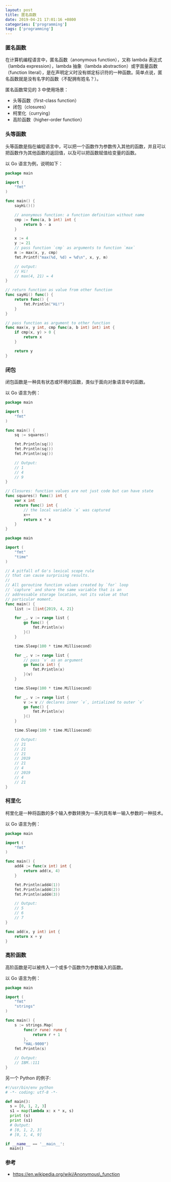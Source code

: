 ```yaml
---
layout: post
title: 匿名函数
date: 2019-04-21 17:01:16 +0800
categories: ['programming']
tags: ['programming']
---
```


### 匿名函数

在计算机编程语言中，匿名函数（anonymous function），又称 lambda 表达式（lambda expression），lambda 抽象（lambda abstraction）或字面量函数（function literal），是在声明定义时没有绑定标识符的一种函数。简单点说，匿名函数就是没有名字的函数（不配拥有姓名？）。

匿名函数常见的 3 中使用场景：

- 头等函数（first-class function）
- 闭包（closures）
- 柯里化（currying）
- 高阶函数（higher-order function）

### 头等函数

头等函数是指在编程语言中，可以把一个函数作为参数传入其他的函数，并且可以把函数作为其他函数的返回值，以及可以把函数赋值给变量的函数。

以 Go 语言为例，说明如下：

```go
package main

import (
    "fmt"
)

func main() {
    sayHi()()

    // anonymous function: a function definition without name
    cmp := func(a, b int) int {
        return b - a
    }

    x := 4
    y := 21
    // pass function `cmp` as arguments to function `max`
    m := max(x, y, cmp)
    fmt.Printf("max(%d, %d) = %d\n", x, y, m)

    // output:
    // Hi!
    // max(4, 21) = 4
}

// return function as value from other function
func sayHi() func() {
    return func() {
        fmt.Println("Hi!")
    }
}

// pass function as argument to other function
func max(x, y int, cmp func(a, b int) int) int {
    if cmp(x, y) > 0 {
        return x
    }

    return y
}
```

### 闭包

闭包函数是一种具有状态或环境的函数，类似于面向对象语言中的函数。

以 Go 语言为例：

```go
package main

import (
    "fmt"
)

func main() {
    sq := squares()

    fmt.Println(sq())
    fmt.Println(sq())
    fmt.Println(sq())

    // Output:
    // 1
    // 4
    // 9
}

// Closures: function values are not just code but can have state
func squares() func() int {
    var x int
    return func() int {
        // the local variable `x` was captured
        x++
        return x * x
    }
}
```

```go
package main

import (
    "fmt"
    "time"
)

// A pitfall of Go's lexical scope rule
// that can cause surprising results.
//
// All goroutine function values created by `for` loop 
// `capture` and share the same variable that is an 
// addressable storage location, not its value at that 
// particular moment. 
func main() {
    list := []int{2019, 4, 21}

    for _, v := range list {
        go func() {
            fmt.Println(v)
        }()
    }

    time.Sleep(100 * time.Millisecond)

    for _, v := range list {
        // pass `v` as an argument
        go func(x int) {
            fmt.Println(x)
        }(v)
    }

    time.Sleep(100 * time.Millisecond)

    for _, v := range list {
        v := v // declares inner `v`, intialized to outer `v`
        go func() {
            fmt.Println(v)
        }()
    }

    time.Sleep(100 * time.Millisecond)

    // Output:
    // 21
    // 21
    // 21
    // 2019
    // 21
    // 4
    // 2019
    // 4
    // 21
}
```

### 柯里化

柯里化是一种将函数的多个输入参数转换为一系列具有单一输入参数的一种技术。

以 Go 语言为例：

```go
package main

import (
    "fmt"
)

func main() {
    add4 := func(x int) int {
        return add(x, 4)
    }

    fmt.Println(add4(1))
    fmt.Println(add4(2))
    fmt.Println(add4(3))

    // Output:
    // 5
    // 6
    // 7
}

func add(x, y int) int {
    return x + y
}
```

### 高阶函数

高阶函数是可以被传入一个或多个函数作为参数输入的函数。

以 Go 语言为例：

```go
package main

import (
    "fmt"
    "strings"
)

func main() {
    s := strings.Map(
        func(r rune) rune {
            return r + 1
        },
        "HAL-9000")
    fmt.Println(s)

    // Output:
    // IBM.:111
}
```

另一个 Python 的例子:

```py
#!/usr/bin/env python
# -*- coding: utf-8 -*-

def main():
  s = [0, 1, 2, 3]
  s1 = map(lambda x: x * x, s)
  print (s)
  print (s1)
  # Output:
  # [0, 1, 2, 3]
  # [0, 1, 4, 9]

if __name__ == '__main__':
  main()
```

### 参考

- https://en.wikipedia.org/wiki/Anonymous\_function
